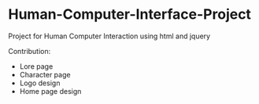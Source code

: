 # Human-Computer-Interface-Project
Project for Human Computer Interaction using html and jquery

Contribution:
- Lore page
- Character page
- Logo design
- Home page design
